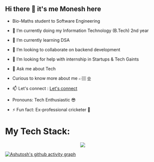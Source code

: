 ## Hi there 👋  it's me Monesh here

- Bio-Maths student to Software Engineering
- 🔭 I’m currently doing my Information Technology (B.Tech) 2nd year 
- 🌱 I’m currently learning DSA 
- 👯 I’m looking to collaborate on  backend development 
- 🤔 I’m looking for help with internship in Startups & Tech Gaints
- 💬 Ask me about Tech
-  Curious to know more about me  👉🏽 [🌐](https://moneshgomo.netlify.app/)
- 📫 Let's connect : [Let's connect](https://www.linkedin.com/in/moneshgomo/)  
  
-  Pronouns: Tech Enthusiastic 😎
- ⚡ Fun fact: Ex-professional cricketer 🏏

<h1>My Tech Stack:</h1>
<p align="center">
  <a href="https://skillicons.dev">
 <img src="https://skillicons.dev/icons?i=java,spring,git,maven,mysql,eclipse,idea,vscode,postman,netlify,py,html,css,windows&theme=dark"/>
  </a>
</p>


[![Ashutosh's github activity graph](https://github-readme-activity-graph.vercel.app/graph?username=MONESHGOMO&bg_color=0a0a0a&color=fafafa&line=09f15a&point=f7f3f3&area=true&hide_border=true)](https://github.com/ashutosh00710/github-readme-activity-graph)
